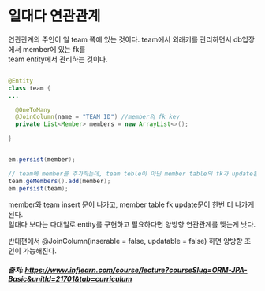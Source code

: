 # 일대다 연관관계

연관관계의 주인이 일 team 쪽에 있는 것이다. team에서 외래키를 관리하면서 db입장에서 member에 있는 fk를     
team entity에서 관리하는 것이다.
```java

@Entity
class team {
...

  @OneToMany
  @JoinColumn(name = "TEAM_ID") //member의 fk key
  private List<Member> members = new ArrayList<>();

}
```

```java

em.persist(member);

// team에 member를 추가하는데, team teble이 아닌 member table의 fk가 update된다.
team.geMembers().add(member);
em.persist(team);
```

member와 team insert 문이 나가고, member table fk update문이 한번 더 나가게 된다.    
일대다 보다는 다대일로 entity를 구현하고 필요하다면 양방향 연관관계를 맺는게 낫다.

반대편에서 @JoinColumn(inserable = false, updatable = false) 하면 양방향 조인이 가능해진다.


##### 출처: https://www.inflearn.com/course/lecture?courseSlug=ORM-JPA-Basic&unitId=21701&tab=curriculum
